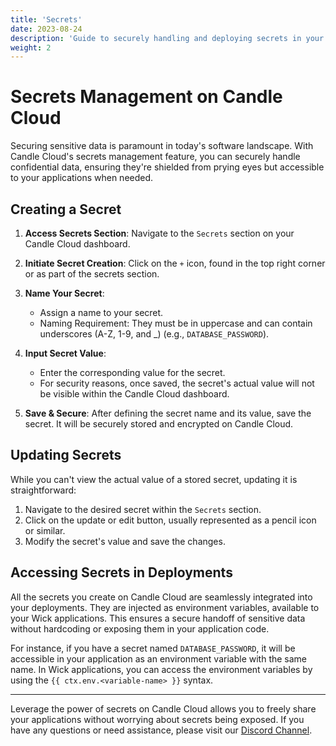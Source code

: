 ```yaml
---
title: 'Secrets'
date: 2023-08-24
description: 'Guide to securely handling and deploying secrets in your Wick applications on Candle Cloud.'
weight: 2
---
```


# Secrets Management on Candle Cloud

Securing sensitive data is paramount in today's software landscape. With Candle Cloud's secrets management feature, you can securely handle confidential data, ensuring they're shielded from prying eyes but accessible to your applications when needed.

## Creating a Secret

1. **Access Secrets Section**: Navigate to the `Secrets` section on your Candle Cloud dashboard.

2. **Initiate Secret Creation**: Click on the `+` icon, found in the top right corner or as part of the secrets section.

3. **Name Your Secret**:

   - Assign a name to your secret.
   - Naming Requirement: They must be in uppercase and can contain underscores (A-Z, 1-9, and \_) (e.g., `DATABASE_PASSWORD`).

4. **Input Secret Value**:

   - Enter the corresponding value for the secret.
   - For security reasons, once saved, the secret's actual value will not be visible within the Candle Cloud dashboard.

5. **Save & Secure**: After defining the secret name and its value, save the secret. It will be securely stored and encrypted on Candle Cloud.

## Updating Secrets

While you can't view the actual value of a stored secret, updating it is straightforward:

1. Navigate to the desired secret within the `Secrets` section.
2. Click on the update or edit button, usually represented as a pencil icon or similar.
3. Modify the secret's value and save the changes.

## Accessing Secrets in Deployments

All the secrets you create on Candle Cloud are seamlessly integrated into your deployments. They are injected as environment variables, available to your Wick applications. This ensures a secure handoff of sensitive data without hardcoding or exposing them in your application code.

For instance, if you have a secret named `DATABASE_PASSWORD`, it will be accessible in your application as an environment variable with the same name. In Wick applications, you can access the environment variables by using the `{{ ctx.env.<variable-name> }}` syntax.

---

Leverage the power of secrets on Candle Cloud allows you to freely share your applications without worrying about secrets being exposed. If you have any questions or need assistance, please visit our [Discord Channel](https://discord.gg/candle).
